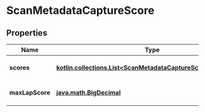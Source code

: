 
# ScanMetadataCaptureScore

## Properties
| Name | Type | Description | Notes |
| ------------ | ------------- | ------------- | ------------- |
| **scores** | [**kotlin.collections.List&lt;ScanMetadataCaptureScoreScoresInner&gt;**](ScanMetadataCaptureScoreScoresInner.md) | List of capture scores |  [optional] |
| **maxLapScore** | [**java.math.BigDecimal**](java.math.BigDecimal.md) | Maximum Laplacian score |  [optional] |



